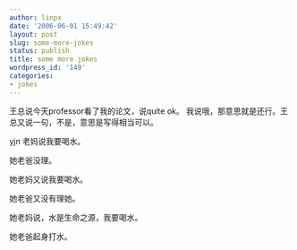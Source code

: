 ```yaml
---
author: linpx
date: '2006-06-01 15:49:42'
layout: post
slug: some-more-jokes
status: publish
title: some more jokes
wordpress_id: '149'
categories:
- jokes
---
```


王总说今天professor看了我的论文，说quite ok。 我说哦，那意思就是还行。王总又说一句，不是，意思是写得相当可以。

yjn 老妈说我要喝水。

她老爸没理。

她老妈又说我要喝水。

她老爸又没有理她。

她老妈说，水是生命之源，我要喝水。

她老爸起身打水。

